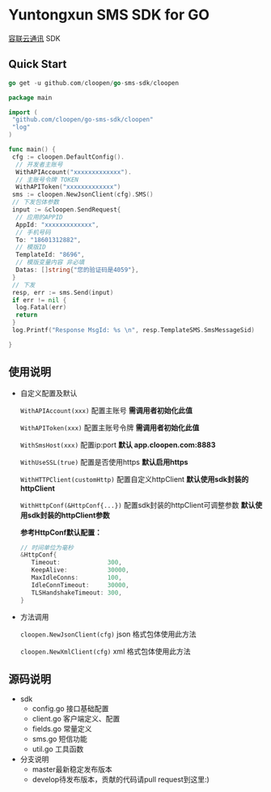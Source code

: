 # Yuntongxun SMS SDK for GO

[容联云通讯](https://www.yuntongxun.com) SDK

## Quick Start

```go
go get -u github.com/cloopen/go-sms-sdk/cloopen
```

```go
package main

import (
 "github.com/cloopen/go-sms-sdk/cloopen"
 "log"
)

func main() {
 cfg := cloopen.DefaultConfig().
  // 开发者主账号
  WithAPIAccount("xxxxxxxxxxxxx").
  // 主账号令牌 TOKEN
  WithAPIToken("xxxxxxxxxxxxx")
 sms := cloopen.NewJsonClient(cfg).SMS()
 // 下发包体参数
 input := &cloopen.SendRequest{
  // 应用的APPID
  AppId: "xxxxxxxxxxxxx",
  // 手机号码
  To: "18601312882",
  // 模版ID
  TemplateId: "8696",
  // 模版变量内容 非必填
  Datas: []string{"您的验证码是4059"},
 }
 // 下发
 resp, err := sms.Send(input)
 if err != nil {
  log.Fatal(err)
  return
 }
 log.Printf("Response MsgId: %s \n", resp.TemplateSMS.SmsMessageSid)

}

```

## 使用说明

* 自定义配置及默认

  `WithAPIAccount(xxx)` 配置主账号   **需调用者初始化此值**

  `WithAPIToken(xxx)` 配置主账号令牌  **需调用者初始化此值**

  `WithSmsHost(xxx)` 配置ip:port    **默认 app.cloopen.com:8883**

  `WithUseSSL(true)` 配置是否使用https  **默认启用https**

  `WithHTTPClient(customHttp)` 配置自定义httpClient  **默认使用sdk封装的httpClient**

  `WithHttpConf(&HttpConf{...})` 配置sdk封装的httpClient可调整参数 **默认使用sdk封装的httpClient参数**

  **参考HttpConf默认配置：**

  ```go
  // 时间单位为毫秒
  &HttpConf{
     Timeout:             300,
     KeepAlive:           30000,
     MaxIdleConns:        100,
     IdleConnTimeout:     30000,
     TLSHandshakeTimeout: 300,
  }
  ```

* 方法调用

  `cloopen.NewJsonClient(cfg)`  json 格式包体使用此方法

  `cloopen.NewXmlClient(cfg)`    xml  格式包体使用此方法

## 源码说明

- sdk
  - config.go 接口基础配置
  - client.go  客户端定义、配置
  - fields.go 常量定义
  - sms.go 短信功能
  - util.go 工具函数
- 分支说明
  - master最新稳定发布版本
  - develop待发布版本，贡献的代码请pull request到这里:)